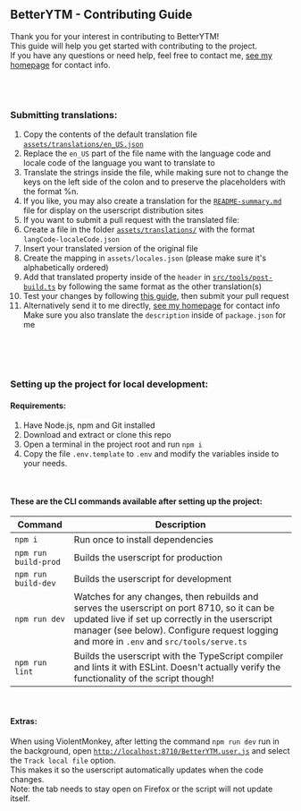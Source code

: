 ## BetterYTM - Contributing Guide
Thank you for your interest in contributing to BetterYTM!  
This guide will help you get started with contributing to the project.  
If you have any questions or need help, feel free to contact me, [see my homepage](https://sv443.net/) for contact info.

<br><br>

### Submitting translations:
1. Copy the contents of the default translation file [`assets/translations/en_US.json`](./assets/translations/en_US.json)
2. Replace the `en_US` part of the file name with the language code and locale code of the language you want to translate to
3. Translate the strings inside the file, while making sure not to change the keys on the left side of the colon and to preserve the placeholders with the format %n.
4. If you like, you may also create a translation for the [`README-summary.md`](./README-summary.md) file for display on the userscript distribution sites
5. If you want to submit a pull request with the translated file:
  1. Create a file in the folder [`assets/translations/`](./assets/translations/) with the format `langCode-localeCode.json`
  2. Insert your translated version of the original file
  3. Create the mapping in `assets/locales.json` (please make sure it's alphabetically ordered)
  4. Add that translated property inside of the `header` in [`src/tools/post-build.ts`](src/tools/post-build.ts) by following the same format as the other translation(s)
  5. Test your changes by following [this guide](#setting-up-the-project-for-local-development), then submit your pull request
6. Alternatively send it to me directly, [see my homepage](https://sv443.net/) for contact info  
  Make sure you also translate the `description` inside of `package.json` for me

<br><br><br>

### Setting up the project for local development:
#### Requirements:
1. Have Node.js, npm and Git installed
2. Download and extract or clone this repo
3. Open a terminal in the project root and run `npm i`
4. Copy the file `.env.template` to `.env` and modify the variables inside to your needs.

<br>

#### These are the CLI commands available after setting up the project:
| Command | Description |
| --- | --- |
| `npm i` | Run once to install dependencies |
| `npm run build-prod` | Builds the userscript for production |
| `npm run build-dev` | Builds the userscript for development |
| `npm run dev` | Watches for any changes, then rebuilds and serves the userscript on port 8710, so it can be updated live if set up correctly in the userscript manager (see below). Configure request logging and more in `.env` and `src/tools/serve.ts` |
| `npm run lint` | Builds the userscript with the TypeScript compiler and lints it with ESLint. Doesn't actually verify the functionality of the script though! |

<br>

#### Extras:
When using ViolentMonkey, after letting the command `npm run dev` run in the background, open [`http://localhost:8710/BetterYTM.user.js`](http://localhost:8710/BetterYTM.user.js) and select the `Track local file` option.  
This makes it so the userscript automatically updates when the code changes.  
Note: the tab needs to stay open on Firefox or the script will not update itself.